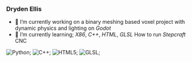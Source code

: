 <link rel="stylesheet" type='text/css' href="https://cdn.jsdelivr.net/gh/devicons/devicon@latest/devicon.min.css" />

### Dryden Ellis




  - 🔭 I’m currently working on a binary meshing based voxel project with dynamic physics and lighting on *Godot*
  - 🌱 I’m currently learning; *X86*, *C++*, *HTML*, *GLSL* How to run *Stepcraft* CNC

![Python](https://img.shields.io/badge/Python-3776AB?style=for-the-badge&logo=python&logoColor=white);
![C++](https://img.shields.io/badge/c++-%2300599C.svg?style=for-the-badge&logo=c%2B%2B&logoColor=white);
![HTML5](https://img.shields.io/badge/html5-%23E34F26.svg?style=for-the-badge&logo=html5&logoColor=white);
![GLSL](https://img.shields.io/badge/OpenGL-%23FFFFFF.svg?style=for-the-badge&logo=opengl);


